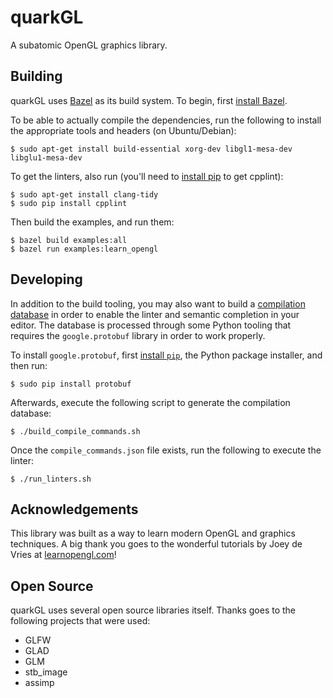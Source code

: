 quarkGL
=======

A subatomic OpenGL graphics library.

## Building

quarkGL uses [Bazel](https://bazel.build/) as its build system. To begin, first
[install Bazel](https://docs.bazel.build/install.html).

To be able to actually compile the dependencies, run the following to install
the appropriate tools and headers (on Ubuntu/Debian):

    $ sudo apt-get install build-essential xorg-dev libgl1-mesa-dev libglu1-mesa-dev

To get the linters, also run (you'll need to [install
pip](https://pip.pypa.io/en/stable/installing/) to get cpplint):

    $ sudo apt-get install clang-tidy
    $ sudo pip install cpplint

Then build the examples, and run them:

    $ bazel build examples:all
    $ bazel run examples:learn_opengl

## Developing

In addition to the build tooling, you may also want to build a [compilation
database](http://clang.llvm.org/docs/JSONCompilationDatabase.html) in order to
enable the linter and semantic completion in your editor. The database is
processed through some Python tooling that requires the `google.protobuf`
library in order to work properly.

To install `google.protobuf`, first [install
`pip`](https://pip.pypa.io/en/stable/installing/), the Python package
installer, and then run:

    $ sudo pip install protobuf

Afterwards, execute the following script to generate the compilation database:

    $ ./build_compile_commands.sh

Once the `compile_commands.json` file exists, run the following to execute the
linter:

    $ ./run_linters.sh

## Acknowledgements

This library was built as a way to learn modern OpenGL and graphics techniques.
A big thank you goes to the wonderful tutorials by Joey de Vries at
[learnopengl.com](https://learnopengl.com)!

## Open Source
quarkGL uses several open source libraries itself. Thanks goes to the following
projects that were used:

- GLFW
- GLAD
- GLM
- stb_image
- assimp
